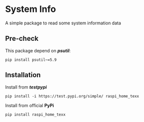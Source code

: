 # System Info
A simple package to read some system information data

## Pre-check
This package depend on **_psutil_**:
```shell
pip install psutil~=5.9
```

## Installation
Install from ***testpypi***
```shell
pip install -i https://test.pypi.org/simple/ raspi_home_texx
```
Install from official **PyPi**
```
pip install raspi_home_texx
```
